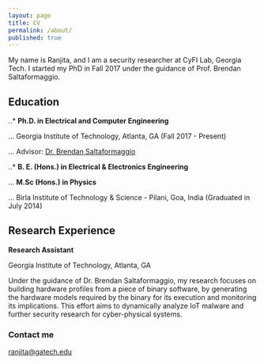 ```yaml
---
layout: page
title: CV
permalink: /about/
published: true
---
```


My name is Ranjita, and I am a security researcher at CyFI Lab, Georgia Tech. I started my PhD in Fall 2017 under the guidance of Prof. Brendan Saltaformaggio.

## Education
..* __Ph.D. in Electrical and Computer Engineering__

... Georgia Institute of Technology, Atlanta, GA (Fall 2017 - Present)

... Advisor: [Dr. Brendan Saltaformaggio](https://saltaformaggio.ece.gatech.edu)

..* __B. E. (Hons.) in Electrical & Electronics Engineering__ 

... __M.Sc (Hons.) in Physics__

... Birla Institute of Technology & Science - Pilani, Goa, India (Graduated in July 2014)

## Research Experience
__Research Assistant__

Georgia Institute of Technology, Atlanta, GA 

Under the guidance of Dr. Brendan Saltaformaggio, my research focuses on building hardware profiles from a piece of binary software, by generating the hardware models required by the binary for its execution and monitoring its implications. This effort aims to dynamically analyze IoT malware and further security research for cyber-physical systems.


### Contact me

[ranjita@gatech.edu](mailto:ranjita@gatech.edu)
